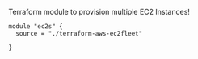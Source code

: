 Terraform module to provision multiple EC2 Instances!


```hcl
module "ec2s" {
  source = "./terraform-aws-ec2fleet"
  
}

```
